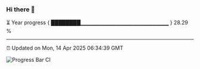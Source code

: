 ### Hi there 👋

⏳ Year progress { ████████▁▁▁▁▁▁▁▁▁▁▁▁▁▁▁▁▁▁▁▁▁▁ } 28.29 %

---

⏰ Updated on Mon, 14 Apr 2025 06:34:39 GMT

![Progress Bar CI](https://github.com/ZhaoGui/ZhaoGui/workflows/Progress%20Bar%20CI/badge.svg)
